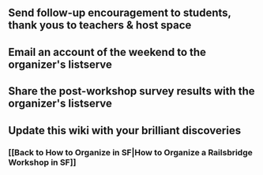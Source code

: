 ## Send follow-up encouragement to students, thank yous to teachers & host space
## Email an account of the weekend to the organizer's listserve
## Share the post-workshop survey results with the organizer's listserve
## Update this wiki with your brilliant discoveries
### [[Back to How to Organize in SF|How to Organize a Railsbridge Workshop in SF]]